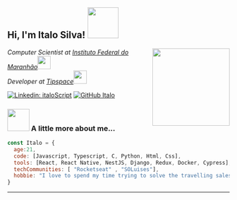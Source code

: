 <h2> Hi, I'm Italo Silva! <img src="https://media0.giphy.com/media/XDd8jo4U5tQBtQEekN/giphy.gif?cid=6c09b952t06i97fuzrf8ns14qsvtber8ou9nietxc1d2dwms&rid=giphy.gif&ct=s" width="70"></h2>
<img align='right' src="https://c.tenor.com/P0yMYP7HnYUAAAAd/viktor-arcane-arcane.gif" width="175">
<p><em>Computer Scientist at <a href="https://portal.ifma.edu.br/inicio/">Instituto Federal do Maranhão</a><img src="https://media.giphy.com/media/fYSnHlufseco8Fh93Z/giphy.gif" width="30"></br>Developer at <a href="https://www.tipspace.gg/">Tipspace</a><img src="https://media.giphy.com/media/WUlplcMpOCEmTGBtBW/giphy.gif" width="30"> 
</em></p>

[![Linkedin: italoScript](https://img.shields.io/badge/-italoScript-blue?style=flat-square&logo=Linkedin&logoColor=white&link=https://www.linkedin.com/in/italoScript/)](https://www.linkedin.com/in/italoScript/)
[![GitHub Italo](https://img.shields.io/github/followers/italoscript?label=follow&style=social)](https://github.com/italoScript)


### <img src="https://media.giphy.com/media/VgCDAzcKvsR6OM0uWg/giphy.gif" width="50"> A little more about me...  

```javascript
const Italo = {
  age:21,
  code: [Javascript, Typescript, C, Python, Html, Css],
  tools: [React, React Native, NestJS, Django, Redux, Docker, Cypress],
  techCommunities: [ "Rocketseat" , "SOLuises"],
  hobbie: "I love to spend my time trying to solve the travelling salesman problem"
}
```
---



<!-- 
<div align="center">
	<br>
		<img src="https://raw.githubusercontent.com/wrapperup/wrapperup/02392f15f4755a6c38d171f4e72d40ee89a91d75/good-times.svg" width="400px">
	<br>
</div> -->

<!--
**ItaloScript/italoScript** is a ✨ _special_ ✨ repository because its `README.md` (this file) appears on your GitHub profile.

Here are some ideas to get you started:

- 🔭 I’m currently working on ...
- 🌱 I’m currently learning ...
- 👯 I’m looking to collaborate on ...
- 🤔 I’m looking for help with ...
- 💬 Ask me about ...
- 📫 How to reach me: ...
- 😄 Pronouns: ...
- ⚡ Fun fact: ...
-->
